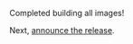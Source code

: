 Completed building all images!

Next, [announce the release](https://github.com/microsoft/go-infra/blob/main/docs/release-process/instructions.md#making-the-internal-announcement).

